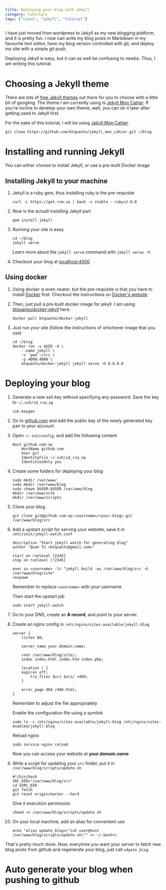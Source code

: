 ```yaml
---
title: Deploying your blog with Jekyll
category: Tutorials
tags: ["linux", "jekyll", "tutorial"]
---
```

I have just moved from wordpress to Jekyll as my new blogging platform, and it is pretty fun. I now can write my blog posts in Markdown in my favourite text editor, have my blog version controlled with git, and deploy my site with a simple git push.

Deploying Jekyll is easy, but it can as well be confusing to newbs. Thus, I am writing this tutorial.

# Choosing a Jekyll theme

There are lots of [free Jekyll themes](http://jekyllthemes.org/) out there for you to choose with a little bit of googling. The theme I am currently using is [Jekyll Mon Cahier](https://github.com/btquanto/jekyll_mon_cahier). If you're incline to develop your own theme, well, you can do it later after getting used to Jekyll first.

For the sake of this tutorial, I will be using [Jekyll Mon Cahier](https://github.com/btquanto/jekyll_mon_cahier).

```
git clone https://github.com/btquanto/jekyll_mon_cahier.git ~/blog
```

# Installing and running Jekyll

You can either choose to install Jekyll, or use a pre-built Docker image

## Installing Jekyll to your machine

1. Jekyll is a ruby gem, thus installing ruby is the pre-requisite

    ```
    curl -L https://get.rvm.io | bash -s stable --ruby=2.0.0
    ```

2. Now is the actuall installing Jekyll part

    ```
    gem install jekyll
    ```

3. Running your site is easy

    ```
    cd ~/blog
    jekyll serve
    ```

    Learn more about the `jekyll serve` command with `jekyll serve -h`

4. Checkout your blog at [localhost:4000](http://localhost:4000/)

## Using docker

1. Using docker is even neater, but the pre-requisite is that you have to install [Docker](https://docker.io/) first. Checkout the instructions on [Docker's website](https://docker.io/)

2. Then, just pull a pre-built docker image for jekyll. I am using [btquanto/docker-jekyll](https://hub.docker.com/r/btquanto/docker-jekyll/) here.

    ```
    docker pull btquanto/docker-jekyll
    ```
3. Just run your site (follow the instructions of whichever image that you use)

    ```
    cd ~/blog
    docker run -u $UID -d \
        --name jekyll \
        -v `pwd`:/src \
        -p 4000:4000 \
        btquanto/docker-jekyll jekyll serve -H 0.0.0.0
    ```

# Deploying your blog

1. Generate a new ssh key without specifying any password. Save the key to `~/.ssh/id_rsa_np`

    ```
    ssh-keygen
    ```

2. Go to [github.com](https://github.com) and add the public key of the newly generated key pair to your account.

3. Open `~/.ssh/config`, and add the following content

    ```
    Host github.com-np
        HostName github.com
        User git
        IdentityFile ~/.ssh/id_rsa_np
        IdentitiesOnly yes
    ```

4. Create some folders for deploying your blog

    ```
    sudo mkdir /var/www/
    sudo mkdir /var/www/blog
    sudo chown $USER:$USER /var/www/blog
    mkdir /var/www/site
    mkdir /var/www/scripts
    ```

5. Clone your blog

    ```
    git clone git@github.com-np:<username>/<your-blog>.git /var/www/blog/src
    ```

6. Add a upstart script for serving your website, save it in `/etc/init/jekyll-watch.conf`

    ```
    description "Start jekyll watch for generating blog"
    author "Quan To <btquanto@gmail.com>"

    start on runlevel [2345]
    stop on runlevel [!2345]

    exec su <username> -lc "jekyll build -ws /var/www/blog/src -d /var/www/blog/site"
    respawn
    ```

    Remember to replace `<username>` with your username

    Then start the upstart job

    ```
    sudo start jekyll-watch
    ```

7. Go to your DNS, create an **A record**, and point to your server.

8. Create an nginx config in `/etc/nginx/sites-available/jekyll-blog`

    ``` nginx
    server {
        listen 80;

        server_name your.domain.name;

        root /var/www/blog/site/;
        index index.html index.htm index.php;

        location / {
        expires off;
            try_files $uri $uri/ =404;
        }

        error_page 404 /404.html;
    }
    ```

    Remember to adjust the file appropriately

    Enable the configuration file using a symlink

    ```
    sudo ln -s /etc/nginx/sites-available/jekyll-blog /etc/nginx/sites-enabled/jekyll-blog
    ```

    Reload nginx

    ```
    sudo service nginx reload
    ```

    Now you can access your website at **your.domain.name**

9. Write a script for updating your `src` folder, put it in `/var/www/blog/scripts/update.sh`

    ```
    #!/bin/bash
    SRC_DIR="/var/www/blog/src"
    cd $SRC_DIR
    git fetch
    git reset origin/master --hard
    ```

    Give it execution permission

    ```
    chmod +x /var/www/blog/scripts/update.sh
    ```

10. On your local machine, add an alias for convenient use

    ```
    echo "alias update_blog=\"ssh user@host /var/www/blog/scripts/update.sh\"" >> ~/.bashrc
    ```

That's pretty much done. Now, everytime you want your server to fetch new blog posts from github and regenerate your blog, just call `udpate_blog`.

# Auto generate your blog when pushing to github

